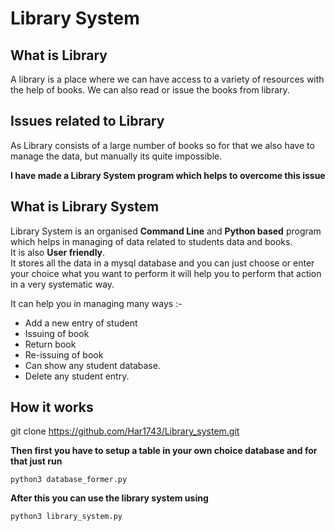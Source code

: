 # Library System

## What is Library

A library is a place where we can have access to a variety of resources with the help of books. We can also read or issue the books from library.

## Issues related to Library

As Library consists of a large number of books so for that we also have to manage the data, but manually its quite impossible.

**I have made a Library System program which helps to overcome this issue**

## What is Library System

Library System is an organised **Command Line** and **Python based** program which helps in managing of data related to students data and books.  
It is also **User friendly**.  
It stores all the data in a mysql database and you can just choose or enter your choice what you want to perform it will help you to perform that action in a very systematic way.
  
It can help you in managing many ways :-  
  
* Add a new entry of student
* Issuing of book
* Return book
* Re-issuing of book
* Can show any student database.
* Delete any student entry.

## How it works

git clone https://github.com/Har1743/Library_system.git

**Then first you have to setup a table in your own choice database and for that just run**  
  
`python3 database_former.py`  
  
**After this you can use the library system using**
  
`python3 library_system.py`
